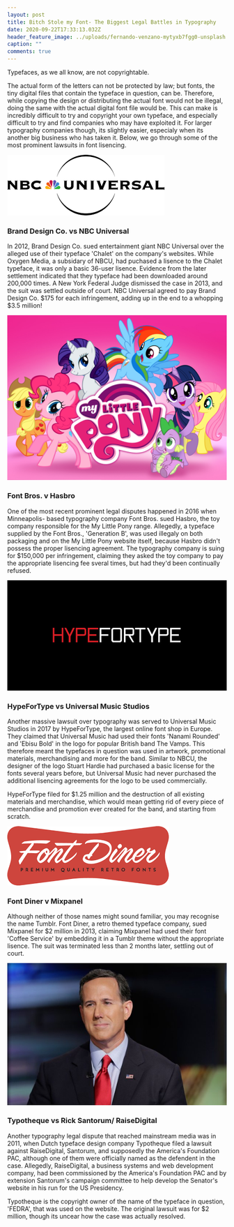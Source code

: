 ```yaml
---
layout: post
title: Bitch Stole my Font- The Biggest Legal Battles in Typography
date: 2020-09-22T17:33:13.032Z
header_feature_image: ../uploads/fernando-venzano-mytyxb7fgg0-unsplash.jpg
caption: ""
comments: true
---
```

Typefaces, as we all know, are not copyrightable.

The actual form of the letters can not be protected by law; but fonts, the tiny digital files that contain the typeface in question, can be. Therefore, while copying the design or distributing the actual font would not be illegal, doing the same with the actual digital font file would be. This can make is incredibly difficult to try and copyright your own typeface, and especially difficult to try and find companies who may have exploited it. For larger typography companies though, its slightly easier, especialy when its another big business who has taken it. Below, we go through some of the most prominent lawsuits in font lisencing.

![Credit: NBC Universal](../uploads/nbc.png)

### **Brand Design Co. vs NBC Universal**

In 2012, Brand Design Co. sued entertainment giant NBC Universal over the alleged use of their typeface 'Chalet' on the company's websites. While Oxygen Media, a subsidary of NBCU, had puchased a lisence to the Chalet typeface, it was only a basic 36-user lisence. Evidence from the later settlement indicated that they typeface had been downloaded around 200,000 times. A New York Federal Judge dismissed the case in 2013, and the suit was settled outside of court. NBC Universal agreed to pay Brand Design Co. $175 for each infringement, adding up in the end to a whopping $3.5 million!

![](../uploads/my-little-pony.jpg)

### Font Bros. v Hasbro

One of the most recent prominent legal disputes happened in 2016 when Minneapolis- based typography company Font Bros. sued Hasbro, the toy company responsible for the My Little Pony range. Allegedly, a typeface supplied by the Font Bros., 'Generation B', was used illegaly on both packaging and on the My Little Pony website itself, because Hasbro didn't possess the proper lisencing agreement. The typography company is suing for $150,000 per infringement, claiming they asked the toy company to pay the appropriate lisencing fee sveral times, but had they'd been continually refused.

![Credit: HypeForType](../uploads/hypefortype.jpg)

### HypeForType vs Universal Music Studios

Another massive lawsuit over typography was served to Universal Music Studios in 2017 by HypeForType, the largest online font shop in Europe. They claimed that Universal Music had used their fonts 'Nanami Rounded' and 'Ebisu Bold' in the logo for popular British band The Vamps. This therefore meant the typefaces in question was used in artwork, promotional materials, merchandising and more for the band. Similar to NBCU, the designer of the logo Stuart Hardie had purchased a basic license for the fonts several years before, but Universal Music had never purchased the additional lisencing agreements for the logo to be used commercially.

HypeForType filed for $1.25 million and the destruction of all existing materials and merchandise, which would mean getting rid of every piece of merchandise and promotion ever created for the band, and starting from scratch.

![Credit: Font Diner](../uploads/font-diner.png)

### Font Diner v Mixpanel

Although neither of those names might sound familiar, you may recognise the name Tumblr. Font Diner, a retro themed typeface company, sued Mixpanel for $2 million in 2013, claiming Mixpanel had used their font 'Coffee Service' by embedding it in a Tumblr theme without the appropriate lisence. The suit was terminated less than 2 months later, settling out of court.

![Credit: Getty Images](../uploads/rick-santorum1.jpg)

### Typotheque vs Rick Santorum/ RaiseDigital

Another typography legal dispute that reached mainstream media was in 2011, when Dutch typeface design company Typotheque filed a lawsuit against RaiseDigital, Santorum, and supposedly the America's Foundation PAC, although one of them were officially named as the defendent in the case. Allegedly, RaiseDigital, a business systems and web development company, had been commissioned by the America's Foundation PAC and by extension Santorum's campaign committee to help develop the Senator's website in his run for the US Presidency.

Typotheque is the copyright owner of the name of the typeface in question, 'FEDRA', that was used on the website. The original lawsuit was for $2 million, though its uncear how the case was actually resolved.